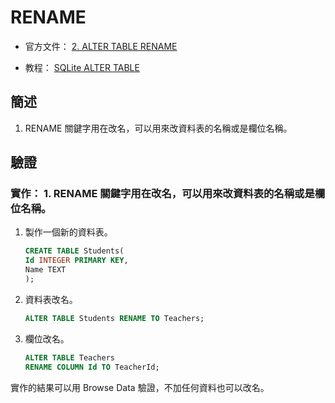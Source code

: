 # RENAME


* 官方文件： [2. ALTER TABLE RENAME](https://www.sqlite.org/lang_altertable.html)

* 教程： [SQLite ALTER TABLE](https://www.sqlitetutorial.net/sqlite-alter-table)


## 簡述


1. RENAME 關鍵字用在改名，可以用來改資料表的名稱或是欄位名稱。


## 驗證


### 實作： 1. RENAME 關鍵字用在改名，可以用來改資料表的名稱或是欄位名稱。


1. 製作一個新的資料表。


    ```sql
    CREATE TABLE Students(
    Id INTEGER PRIMARY KEY,
    Name TEXT
    );
    ```


1. 資料表改名。


    ```sql
    ALTER TABLE Students RENAME TO Teachers;
    ```


1. 欄位改名。


    ```sql
    ALTER TABLE Teachers 
    RENAME COLUMN Id TO TeacherId;
    ```


實作的結果可以用 Browse Data 驗證，不加任何資料也可以改名。